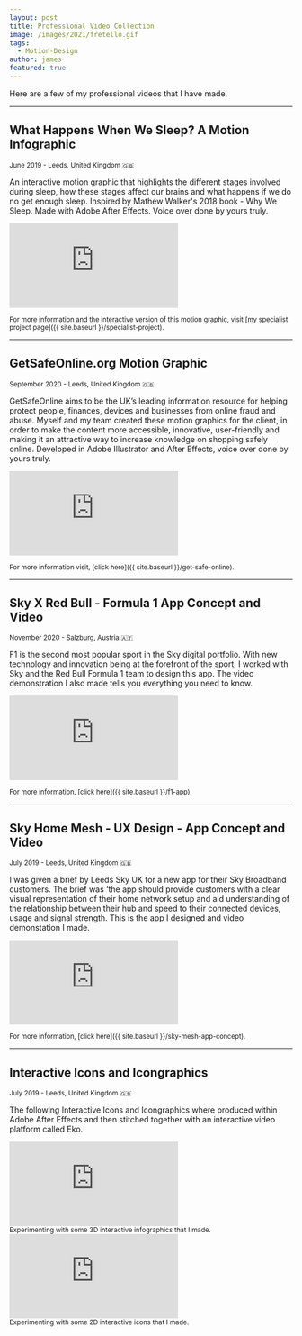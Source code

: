 ```yaml
---
layout: post
title: Professional Video Collection
image: /images/2021/fretello.gif
tags:
  - Motion-Design
author: james
featured: true
---
```


Here are a few of my professional videos that I have made.

---

## What Happens When We Sleep? A Motion Infographic
<small>June 2019 - Leeds, United Kingdom 🇬🇧</small>

An interactive motion graphic that highlights the different stages involved during sleep, how these stages affect our brains and what happens if we do no get enough sleep. Inspired by Mathew Walker's 2018 book - Why We Sleep. Made with Adobe After Effects. Voice over done by yours truly.

<iframe src="https://www.youtube.com/embed/wZAlIN2cgqw" frameborder='0' allowfullscreen></iframe>

<small>For more information and the interactive version of this motion graphic, visit [my specialist project page]({{ site.baseurl }}/specialist-project).</small>

---

## GetSafeOnline.org Motion Graphic
<small>September 2020 - Leeds, United Kingdom 🇬🇧</small>

GetSafeOnline aims to be the UK’s leading information resource for helping protect people, finances, devices and businesses from online fraud and abuse. Myself and my team created these motion graphics for the client, in order to make the content more accessible, innovative, user-friendly and making it an attractive way to increase knowledge on shopping safely online. Developed in Adobe Illustrator and After Effects, voice over done by yours truly.

<iframe src="https://www.youtube.com/embed/NG_lLFoceBQ" frameborder='0' allowfullscreen></iframe>

<small>For more information visit, [click here]({{ site.baseurl }}/get-safe-online).</small>

---

## Sky X Red Bull - Formula 1 App Concept and Video
<small>November 2020 - Salzburg, Austria 🇦🇹</small>

F1 is the second most popular sport in the Sky digital portfolio. With new technology and innovation being at the forefront of the sport, I worked with Sky and the Red Bull Formula 1 team to design this app. The video demonstration I also made tells you everything you need to know.

<iframe src="https://www.youtube.com/embed/ZqGcec5GurU" frameborder='0' allowfullscreen></iframe>

<small>For more information, [click here]({{ site.baseurl }}/f1-app).</small>

---

## Sky Home Mesh - UX Design - App Concept and Video
<small>July 2019 - Leeds, United Kingdom 🇬🇧</small>

I was given a brief by Leeds Sky UK for a new app for their Sky Broadband customers. The brief was ‘the app should provide customers with a clear visual representation of their home network setup and aid understanding of the relationship between their hub and speed to their connected devices, usage and signal strength. This is the app I designed and video demonstation I made.

<iframe src="https://www.youtube.com/embed/6Ems5isTrTw" frameborder='0' allowfullscreen></iframe>

<small>For more information, [click here]({{ site.baseurl }}/sky-mesh-app-concept).</small>

---


## Interactive Icons and Icongraphics
<small>July 2019 - Leeds, United Kingdom 🇬🇧</small>

The following Interactive Icons and Icongraphics where produced within Adobe After Effects and then stitched together with an interactive video platform called Eko.

<div class='embed-container'>
	<iframe src="https://video.helloeko.com/v/AjQ5dz/embed?autoplay=false&publisherID=h5b9hm" frameborder="0" allowfullscreen></iframe>
</div>
<small>Experimenting with some 3D interactive infographics that I made.</small>
<div class='embed-container'>
	<iframe src="https://video.helloeko.com/v/M037KV/embed?autoplay=false&publisherID=pt1T8W" frameborder="0" allowfullscreen></iframe>
</div>
<small>Experimenting with some 2D interactive icons that I made.</small>

